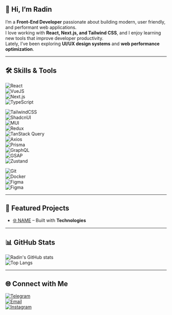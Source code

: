 ## 👋 Hi, I’m Radin  
I’m a **Front-End Developer** passionate about building modern, user friendly, and performant web applications.  
I love working with **React, Next.js, and Tailwind CSS**, and I enjoy learning new tools that improve developer productivity.  
Lately, I’ve been exploring **UI/UX design systems** and **web performance optimization**.

---

## 🛠 Skills & Tools  
![React](https://img.shields.io/badge/React-20232A?style=for-the-badge&logo=react&logoColor=61DAFB)  
![VueJS](https://img.shields.io/badge/Vue.js-35495E?style=for-the-badge&logo=vue.js&logoColor=4FC08D)  
![Next.js](https://img.shields.io/badge/Next.js-000000?style=for-the-badge&logo=next.js)  
![TypeScript](https://img.shields.io/badge/TypeScript-007ACC?style=for-the-badge&logo=typescript&logoColor=white)  


![TailwindCSS](https://img.shields.io/badge/TailwindCSS-38B2AC?style=for-the-badge&logo=tailwind-css&logoColor=white)  
![ShadcnUI](https://img.shields.io/badge/ShadcnUI-000?style=for-the-badge)  
![MUI](https://img.shields.io/badge/MUI-007FFF?style=for-the-badge&logo=mui&logoColor=white)  
![Redux](https://img.shields.io/badge/Redux-764ABC?style=for-the-badge&logo=redux&logoColor=white)  
![TanStack Query](https://img.shields.io/badge/TanStack_Query-FF4154?style=for-the-badge&logo=reactquery&logoColor=white)  
![Axios](https://img.shields.io/badge/Axios-671DDF?style=for-the-badge&logo=axios&logoColor=white)  
![Prisma](https://img.shields.io/badge/Prisma-2D3748?style=for-the-badge&logo=prisma&logoColor=white)  
![GraphQL](https://img.shields.io/badge/GraphQL-E10098?style=for-the-badge&logo=graphql&logoColor=white)  
![GSAP](https://img.shields.io/badge/GSAP-88CE02?style=for-the-badge&logo=greensock&logoColor=black)  
![Zustand](https://img.shields.io/badge/Zustand-FF9900?style=for-the-badge)  


![Git](https://img.shields.io/badge/Git-F05032?style=for-the-badge&logo=git&logoColor=white)  
![Docker](https://img.shields.io/badge/Docker-2496ED?style=for-the-badge&logo=docker&logoColor=white)  
![Figma](https://img.shields.io/badge/Figma-CB9FD2?style=for-the-badge&logo=figma&logoColor=black)  
![Figma](https://img.shields.io/badge/Figma-E4FF97?style=for-the-badge&logo=figma&logoColor=black)  


---

## 🚀 Featured Projects  
- [🌐 NAME](LINK) – Built with **Technologies**  

---

## 📊 GitHub Stats  
![Radin's GitHub stats](https://github-readme-stats.vercel.app/api?username=your-username&show_icons=true&theme=radical)  
![Top Langs](https://github-readme-stats.vercel.app/api/top-langs/?username=your-username&layout=compact&theme=radical)  

---

## 🌐 Connect with Me  
[![Telegram](https://img.shields.io/badge/Telegram-2CA5E0?style=for-the-badge&logo=telegram&logoColor=white)](https://t.me/radnrp)  
[![Email](https://img.shields.io/badge/Email-D14836?style=for-the-badge&logo=gmail&logoColor=white)](mailto:radnrp0@gmail.com)  
[![Instagram](https://img.shields.io/badge/Instagram-E4405F?style=for-the-badge&logo=instagram&logoColor=white)](https://instagram.com/radnrp0)  
